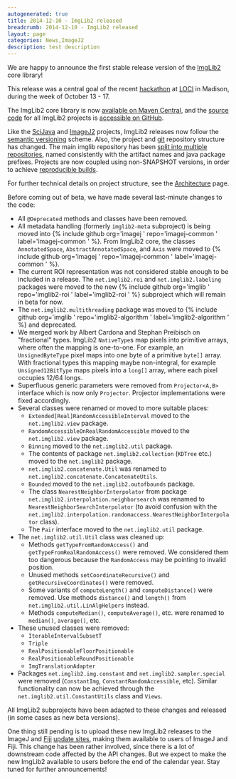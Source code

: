 ```yaml
---
autogenerated: true
title: 2014-12-10 - ImgLib2 released
breadcrumb: 2014-12-10 - ImgLib2 released
layout: page
categories: News,ImageJ2
description: test description
---
```


We are happy to announce the first stable release version of the [ImgLib2](ImgLib2 ) core library!

This release was a central goal of the recent [hackathon](hackathon ) at [LOCI](LOCI ) in Madison, during the week of October 13 - 17.

The ImgLib2 core library is now [available on Maven Central](http://search.maven.org/#search%7Cga%7C1%7Cg%3A%22net.imglib2%22), and the [source code](source_code ) for all ImgLib2 projects is [accessible on GitHub](https://github.com/imglib).

Like the [SciJava](SciJava ) and [ImageJ2](ImageJ2 ) projects, ImgLib2 releases now follow the [semantic versioning](semantic_versioning ) scheme. Also, the project and [git](git ) repository structure has changed. The main imglib repository has been [split into multiple repositories](Architecture#Git_repositories ), named consistently with the artifact names and java package prefixes. Projects are now coupled using non-SNAPSHOT versions, in order to achieve [reproducible builds](reproducible_builds ).

For further technical details on project structure, see the [Architecture](Architecture ) page.

Before coming out of beta, we have made several last-minute changes to the code:

-   All `@Deprecated` methods and classes have been removed.
-   All metadata handling (formerly `imglib2-meta` subproject) is being moved into {% include github org='imagej ' repo='imagej-common ' label='imagej-common ' %}. From ImgLib2 core, the classes `AnnotatedSpace`, `AbstractAnnotatedSpace`, and `Axis` were moved to {% include github org='imagej ' repo='imagej-common ' label='imagej-common ' %}.
-   The current ROI representation was not considered stable enough to be included in a release. The `net.imglib2.roi` and `net.imglib2.labeling` packages were moved to the new {% include github org='imglib ' repo='imglib2-roi ' label='imglib2-roi ' %} subproject which will remain in beta for now.
-   The `net.imglib2.multithreading` package was moved to {% include github org='imglib ' repo='imglib2-algorithm ' label='imglib2-algorithm ' %} and deprecated.
-   We merged work by Albert Cardona and Stephan Preibisch on "fractional" types. ImgLib2 `NativeType`s map pixels into primitive arrays, where often the mapping is one-to-one. For example, an `UnsignedByteType` pixel maps into one byte of a primitive `byte[]` array. With fractional types this mapping maybe non-integral, for example `Unsigned12BitType` maps pixels into a `long[]` array, where each pixel occupies 12/64 longs.
-   Superfluous generic parameters were removed from `Projector<A,B>` interface which is now only `Projector`. Projector implementations were fixed accordingly.
-   Several classes were renamed or moved to more suitable places:
    -   `Extended[Real]RandomAccessibleInterval` moved to the `net.imglib2.view` package.
    -   `RandomAccessibleOnRealRandomAccessible` moved to the `net.imglib2.view` package.
    -   `Binning` moved to the `net.imglib2.util` package.
    -   The contents of package `net.imglib2.collection` (`KDTree` etc.) moved to the `net.imglib2` package.
    -   `net.imglib2.concatenate.Util` was renamed to `net.imglib2.concatenate.ConcatenateUtils`.
    -   `Bounded` moved to the `net.imglib2.outofbounds` package.
    -   The class `NearestNeighborInterpolator` from package `net.imglib2.interpolation.neighborsearch` was renamed to `NearestNeighborSearchInterpolator` (to avoid confusion with the `net.imglib2.interpolation.randomaccess.NearestNeighborInterpolator` class).
    -   The `Pair` interface moved to the `net.imglib2.util` package.
-   The `net.imglib2.util.Util` class was cleaned up:
    -   Methods `getTypeFromRandomAccess()` and `getTypeFromRealRandomAccess()` were removed. We considered them too dangerous because the `RandomAccess` may be pointing to invalid position.
    -   Unused methods `setCoordinateRecursive()` and `getRecursiveCoordinates()` were removed.
    -   Some variants of `computeLength()` and `computeDistance()` were removed. Use methods `distance()` and `length()` from `net.imglib2.util.LinAlgHelpers` instead.
    -   Methods `computeMedian()`, `computeAverage()`, etc. were renamed to `median()`, `average()`, etc.
-   These unused classes were removed:
    -   `IterableIntervalSubsetT`
    -   `Triple`
    -   `RealPositionableFloorPositionable`
    -   `RealPositionableRoundPositionable`
    -   `ImgTranslationAdapter`
-   Packages `net.imglib2.img.constant` and `net.imglib2.sampler.special` were removed (`ConstantImg`, `ConstantRandomAccessible`, etc). Similar functionality can now be achieved through the `net.imglib2.util.ConstantUtils` class and `Views`.

All ImgLib2 subprojects have been adapted to these changes and released (in some cases as new beta versions).

One thing still pending is to upload these new ImgLib2 releases to the ImageJ and [Fiji](Fiji ) [update sites](update_sites ), making them available to users of ImageJ and Fiji. This change has been rather involved, since there is a lot of downstream code affected by the API changes. But we expect to make the new ImgLib2 available to users before the end of the calendar year. Stay tuned for further announcements!

 
